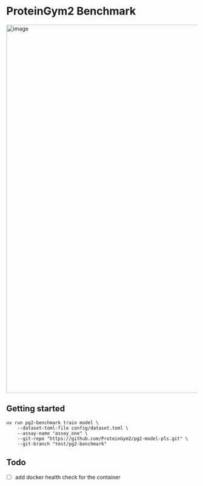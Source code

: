 # ProteinGym2 Benchmark

<img width="972" alt="image" src="https://github.com/user-attachments/assets/68328a2b-82c9-44b8-ab1b-ff9d97bc8bbc" />

## Getting started

```
uv run pg2-benchmark train model \
    --dataset-toml-file config/dataset.toml \
    --assay-name "assay_one" \
    --git-repo "https://github.com/ProteinGym2/pg2-model-pls.git" \
    --git-branch "test/pg2-benchmark"
```

## Todo

- [ ] add docker health check for the container
